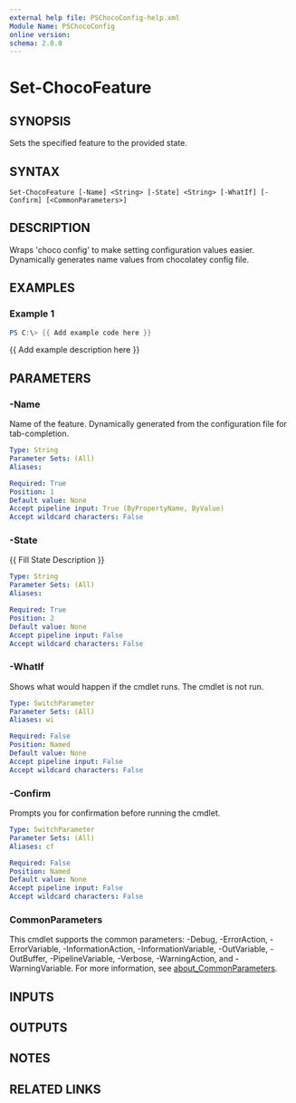 ```yaml
---
external help file: PSChocoConfig-help.xml
Module Name: PSChocoConfig
online version:
schema: 2.0.0
---
```


# Set-ChocoFeature

## SYNOPSIS
Sets the specified feature to the provided state.

## SYNTAX

```
Set-ChocoFeature [-Name] <String> [-State] <String> [-WhatIf] [-Confirm] [<CommonParameters>]
```

## DESCRIPTION
Wraps 'choco config' to make setting configuration values easier.
Dynamically generates name values from chocolatey config file.

## EXAMPLES

### Example 1
```powershell
PS C:\> {{ Add example code here }}
```

{{ Add example description here }}

## PARAMETERS

### -Name
Name of the feature.
Dynamically generated from the configuration file for tab-completion.

```yaml
Type: String
Parameter Sets: (All)
Aliases:

Required: True
Position: 1
Default value: None
Accept pipeline input: True (ByPropertyName, ByValue)
Accept wildcard characters: False
```

### -State
{{ Fill State Description }}

```yaml
Type: String
Parameter Sets: (All)
Aliases:

Required: True
Position: 2
Default value: None
Accept pipeline input: False
Accept wildcard characters: False
```

### -WhatIf
Shows what would happen if the cmdlet runs.
The cmdlet is not run.

```yaml
Type: SwitchParameter
Parameter Sets: (All)
Aliases: wi

Required: False
Position: Named
Default value: None
Accept pipeline input: False
Accept wildcard characters: False
```

### -Confirm
Prompts you for confirmation before running the cmdlet.

```yaml
Type: SwitchParameter
Parameter Sets: (All)
Aliases: cf

Required: False
Position: Named
Default value: None
Accept pipeline input: False
Accept wildcard characters: False
```

### CommonParameters
This cmdlet supports the common parameters: -Debug, -ErrorAction, -ErrorVariable, -InformationAction, -InformationVariable, -OutVariable, -OutBuffer, -PipelineVariable, -Verbose, -WarningAction, and -WarningVariable. For more information, see [about_CommonParameters](http://go.microsoft.com/fwlink/?LinkID=113216).

## INPUTS

## OUTPUTS

## NOTES

## RELATED LINKS
